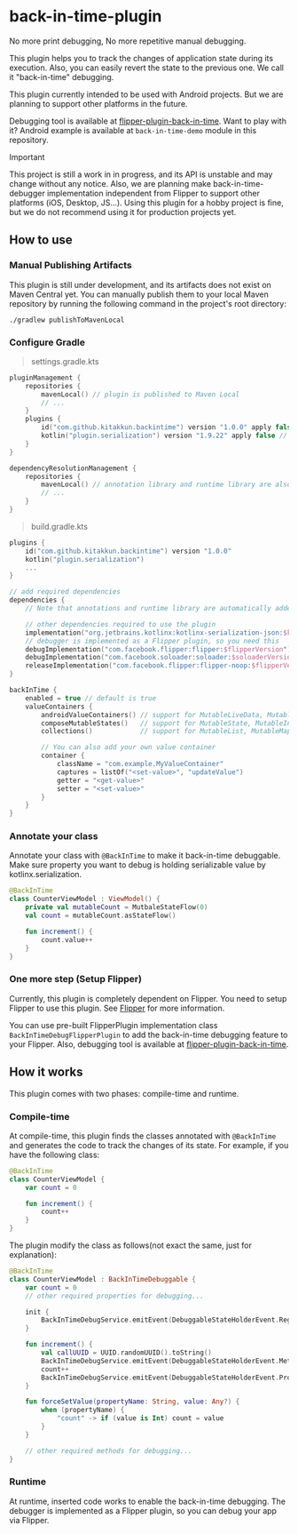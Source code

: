 # back-in-time-plugin

No more print debugging, No more repetitive manual debugging.

This plugin helps you to track the changes of application state during its execution.
Also, you can easily revert the state to the previous one. We call it "back-in-time" debugging.

This plugin currently intended to be used with Android projects.
But we are planning to support other platforms in the future.

Debugging tool is available at [flipper-plugin-back-in-time](https://github.com/kitakkun/flipper-plugin-back-in-time).
Want to play with it? Android example is available at `back-in-time-demo` module in this repository.

> [!IMPORTANT]
> This project is still a work in in progress, and its API is unstable and may change without any notice.
> Also, we are planning make back-in-time-debugger implementation independent from Flipper to support other platforms (iOS, Desktop, JS...).
> Using this plugin for a hobby project is fine, but we do not recommend using it for production projects yet.

## How to use

### Manual Publishing Artifacts

This plugin is still under development, and its artifacts does not exist on Maven Central yet.
You can manually publish them to your local Maven repository by running the following command in the project's root directory:

```shell
./gradlew publishToMavenLocal
```

### Configure Gradle

> settings.gradle.kts

```kotlin
pluginManagement {
    repositories {
        mavenLocal() // plugin is published to Maven Local
        // ...
    }
    plugins {
        id("com.github.kitakkun.backintime") version "1.0.0" apply false
        kotlin("plugin.serialization") version "1.9.22" apply false // required by the plugin
    }
}

dependencyResolutionManagement {
    repositories {
        mavenLocal() // annotation library and runtime library are also published to Maven Local
        // ...
    }
}
```

> build.gradle.kts

```kotlin
plugins {
    id("com.github.kitakkun.backintime") version "1.0.0"
    kotlin("plugin.serialization")
    ...
}

// add required dependencies
dependencies {
    // Note that annotations and runtime library are automatically added by the back-in-time gradle plugin

    // other dependencies required to use the plugin
    implementation("org.jetbrains.kotlinx:kotlinx-serialization-json:$kotlinxSerializationVersion")
    // debugger is implemented as a Flipper plugin, so you need this
    debugImplementation("com.facebook.flipper:flipper:$flipperVersion")
    debugImplementation("com.facebook.soloader:soloader:$soloaderVersion")
    releaseImplementation("com.facebook.flipper:flipper-noop:$flipperVersion")
}

backInTime {
    enabled = true // default is true
    valueContainers {
        androidValueContainers() // support for MutableLiveData, MutableStateFlow, MutableState
        composeMutableStates()   // support for MutableState, MutableIntState, MutableLongState, etc...
        collections()            // support for MutableList, MutableMap, MutableSet

        // You can also add your own value container
        container {
            className = "com.example.MyValueContainer"
            captures = listOf("<set-value>", "updateValue")
            getter = "<get-value>"
            setter = "<set-value>"
        }
    }
}
```

### Annotate your class

Annotate your class with `@BackInTime` to make it back-in-time debuggable.
Make sure property you want to debug is holding serializable value by kotlinx.serialization.

```kotlin
@BackInTime
class CounterViewModel : ViewModel() {
    private val mutableCount = MutbaleStateFlow(0)
    val count = mutableCount.asStateFlow()

    fun increment() {
        count.value++
    }
}
```

### One more step (Setup Flipper)

Currently, this plugin is completely dependent on Flipper.
You need to setup Flipper to use this plugin.
See [Flipper](https://fbflipper.com/) for more information.

You can use pre-built FlipperPlugin implementation class `BackInTimeDebugFlipperPlugin` to add the back-in-time debugging feature to your Flipper.
Also, debugging tool is available at [flipper-plugin-back-in-time](https://github.com/kitakkun/flipper-plugin-back-in-time).

## How it works

This plugin comes with two phases: compile-time and runtime.

### Compile-time

At compile-time, this plugin finds the classes annotated with `@BackInTime` and generates the code
to track the changes of its state.
For example, if you have the following class:

```kotlin
@BackInTime
class CounterViewModel {
    var count = 0

    fun increment() {
        count++
    }
}
```

The plugin modify the class as follows(not exact the same, just for explanation):

```kotlin
@BackInTime
class CounterViewModel : BackInTimeDebuggable {
    var count = 0
    // other required properties for debugging...

    init {
        BackInTimeDebugService.emitEvent(DebuggableStateHolderEvent.RegisterInstance(...))
    }

    fun increment() {
        val callUUID = UUID.randomUUID().toString()
        BackInTimeDebugService.emitEvent(DebuggableStateHolderEvent.MethodCall(...))
        count++
        BackInTimeDebugService.emitEvent(DebuggableStateHolderEvent.PropertyValueChange(...))
    }

    fun forceSetValue(propertyName: String, value: Any?) {
        when (propertyName) {
            "count" -> if (value is Int) count = value
        }
    }

    // other required methods for debugging...
}
```

### Runtime

At runtime, inserted code works to enable the back-in-time debugging.
The debugger is implemented as a Flipper plugin, so you can debug your app via Flipper.

